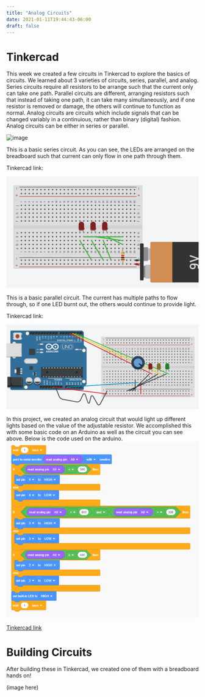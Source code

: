 ```yaml
---
title: "Analog Circuits"
date: 2021-01-11T19:44:43-06:00
draft: false
---
```


# Tinkercad
This week we created a few circuits in Tinkercad to explore the basics of circuits. We learned about 3 varieties of circuits, series, parallel, and analog. Series circuits require all resistors to be arrange such that the current only can take one path. Parallel circuits are different, arranging resistors such that instead of taking one path, it can take many simultaneously, and if one resistor is removed or damage, the others will continue to function as normal. Analog circuits are circuits which include signals that can be changed variably in a continuious, rather than binary (digital) fashion. Analog circuits can be either in series or parallel.

![image](../images/series.png)

This is a basic series circuit. As you can see, the LEDs are arranged on the breadboard such that current can only flow in one path through them.

Tinkercad link:

![image](images/paralle.png)

This is a basic parallel circuit. The current has multiple paths to flow through, so if one LED burnt out, the others would continue to provide light.

Tinkercad link:

![image](images/stoplight.png)

In this project, we created an analog circuit that would light up different lights based on the value of the adjustable resistor. We accomplished this with some basic code on an Arduino as well as the circuit you can see above. Below is the code used on the arduino.
![image](images/stoplightcode.png)


[Tinkercad link](https://www.tinkercad.com/things/aLr1blAbi39-incredible-gogo/editel)





# Building Circuits
After building these in Tinkercad, we created one of them with a breadboard hands on!

(image here)